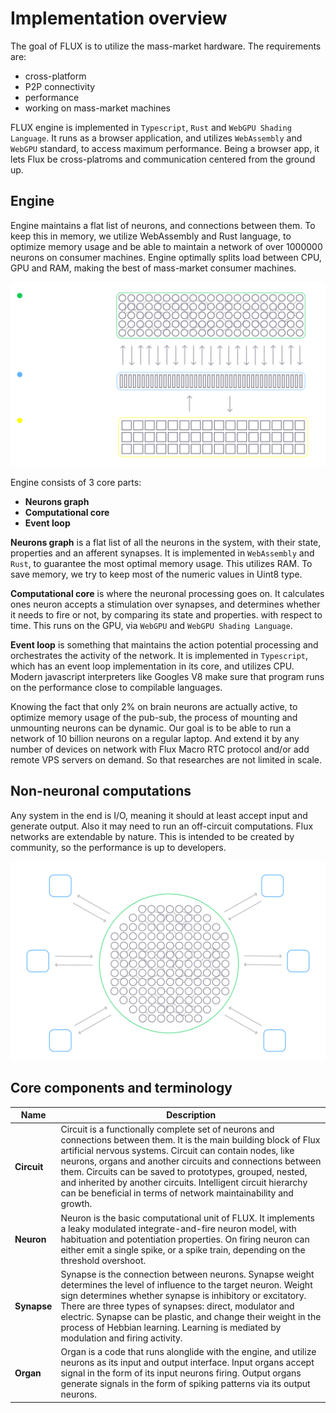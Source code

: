# Implementation overview

The goal of FLUX is to utilize the mass-market hardware. The requirements are:
* cross-platform
* P2P connectivity
* performance
* working on mass-market machines

FLUX engine is implemented in `Typescript`, `Rust` and `WebGPU Shading Language`. It runs as a browser application, and utilizes `WebAssembly` and `WebGPU` standard, to access maximum performance. Being a browser app, it lets Flux be cross-platroms and communication centered from the ground up.
## Engine

Engine maintains a flat list of neurons, and connections between them. To keep this in memory, we utilize WebAssembly and Rust language, to optimize memory usage and be able to maintain a network of over 1000000 neurons on consumer machines. Engine optimally splits load between CPU, GPU and RAM, making the best of mass-market consumer machines.

![Architecture overview](../_media/architecture_overview.svg)

Engine consists of 3 core parts:
* **Neurons graph**
* **Computational core**
* **Event loop**

**Neurons graph** is a flat list of all the neurons in the system, with their state, properties and an afferent synapses. It is implemented in `WebAssembly` and `Rust`, to guarantee the most optimal memory usage. This utilizes RAM. To save memory, we try to keep most of the numeric values in Uint8 type.

**Computational core** is where the neuronal processing goes on. It calculates ones neuron accepts a stimulation over synapses, and determines whether it needs to fire or not, by comparing its state and properties. with respect to time. This runs on the GPU, via `WebGPU` and `WebGPU Shading Language`.

**Event loop** is something that maintains the action potential processing and orchestrates the activity of the network. It is implemented in `Typescript`, which has an event loop implementation in its core, and utilizes CPU. Modern javascript interpreters like Googles V8 make sure that program runs on the performance close to compilable languages.

Knowing the fact that only 2% on brain neurons are actually active, to optimize memory usage of the pub-sub, the process of mounting and unmounting neurons can be dynamic. Our goal is to be able to run a network of 10 billion neurons on a regular laptop. And extend it by any number of devices on network with Flux Macro RTC protocol and/or add remote VPS servers on demand. So that researches are not limited in scale.

## Non-neuronal computations

Any system in the end is I/O, meaning it should at least accept input and generate output. Also it may need to run an off-circuit computations. Flux networks are extendable by nature.
This is intended to be created by community, so the performance is up to developers.

![Organs overview](../_media/organs_overview.svg)
## Core components and terminology

| Name                             | Description                 | 
| -------------------------------- | -------------------- |
| **Circuit**                 | Circuit is a functionally complete set of neurons and connections between them. It is the main building block of Flux artificial nervous systems. Circuit can contain nodes, like neurons, organs and another circuits and connections between them. Circuits can be saved to prototypes, grouped, nested, and inherited by another circuits. Intelligent circuit hierarchy can be beneficial in terms of network maintainability and growth.                |
| **Neuron**                             | Neuron is the basic computational unit of FLUX. It implements a leaky modulated integrate-and-fire neuron model, with habituation and potentiation properties. On firing neuron can either emit a single spike, or a spike train, depending on the threshold overshoot.           |
| **Synapse**                             | Synapse is the connection between neurons. Synapse weight determines the level of influence to the target neuron. Weight sign determines whether synapse is inhibitory or excitatory. There are three types of synapses: direct, modulator and electric. Synapse can be plastic, and change their weight in the process of Hebbian learning. Learning is mediated by modulation and firing activity.           |
| **Organ**                             | Organ is a code that runs alonglide with the engine, and utilize neurons as its input and output interface. Input organs accept signal in the form of its input neurons firing. Output organs generate signals in the form of spiking patterns via its output neurons.           |
